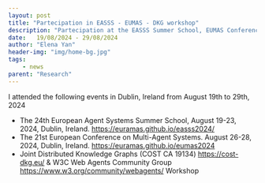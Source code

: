 ```yaml
---
layout: post
title: "Partecipation in EASSS - EUMAS - DKG workshop"
description: "Partecipation at the EASSS Summer School, EUMAS Conference and DKG workshop on Autonomous Web Agents as Knowledge Graphs prosumers in Dublin, Ireland"
date:   19/08/2024 - 29/08/2024
author: "Elena Yan"
header-img: "img/home-bg.jpg"
tags: 
    - news
parent: "Research"
---
```


I attended the following events in Dublin, Ireland from August 19th to 29th, 2024
- The 24th European Agent Systems Summer School, August 19-23, 2024, Dublin, Ireland. https://euramas.github.io/easss2024/
- The 21st European Conference on Multi-Agent Systems. August 26-28, 2024, Dublin, Ireland. https://euramas.github.io/eumas2024
- Joint Distributed Knowledge Graphs (COST CA 19134) https://cost-dkg.eu/ & W3C Web Agents Community Group https://www.w3.org/community/webagents/ Workshop